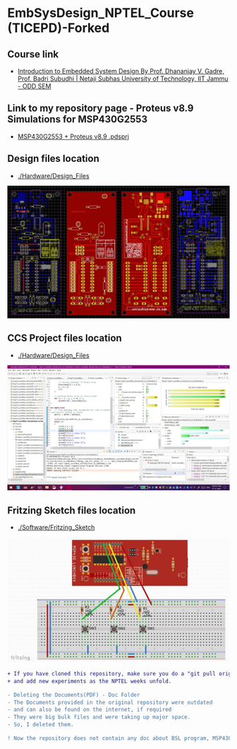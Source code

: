 # EmbSysDesign_NPTEL_Course (TICEPD)-Forked

## Course link

* [Introduction to Embedded System Design
By Prof. Dhananjay V. Gadre, Prof. Badri Subudhi   |   Netaji Subhas University of Technology, IIT Jammu - ODD SEM](https://swayam.gov.in/nd1_noc20_ee98/preview)

## Link to my repository page - Proteus v8.9 Simulations for MSP430G2553

* [MSP430G2553 + Proteus v8.9 .pdsprj](https://subhankar2000.github.io/MSP430G2553-Proteus-v8.9-Simulation/)

## Design files location 

* [./Hardware/Design_Files](./Hardware/Design_Files)

![PCB](https://github.com/Subhankar2000/EmbSysDesign_NPTEL_Course/blob/master/blob/1P.jpg?raw=true)

## CCS Project files location 

* [./Hardware/Design_Files](./Software/Examples_Msp430G2553_LunchBox)

![CCS PROJECTS](https://github.com/Subhankar2000/EmbSysDesign_NPTEL_Course/blob/master/blob/2CCS.jpg?raw=true)

## Fritzing Sketch files location 

* [./Software/Fritzing_Sketch](./Software/Fritzing_Sketch)

![FRITZING SKETCH](https://github.com/Subhankar2000/EmbSysDesign_NPTEL_Course/blob/master/blob/3F.jpg?raw=true)

```diff
+ If you have cloned this repository, make sure you do a "git pull origin master" as I update files weekly
+ and add new experiments as the NPTEL weeks unfold.
```

```diff
- Deleting the Documents(PDF) - Doc Folder
- The Documents provided in the original repository were outdated
- and can also be found on the internet, if required
- They were big bulk files and were taking up major space.
- So, I deleted them.
```

```diff
! Now the repository does not contain any doc about BSL program, MSP430 LunchBox & LaunchPad UART
```